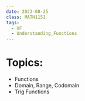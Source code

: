 ```yaml
---
date: 2023-08-25
class: MATH1151
tags:
  - UF
  - Understanding_Functions
---
```

# Topics:
- Functions
- Domain, Range, Codomain
- Trig Functions


 
